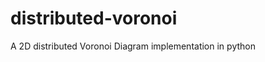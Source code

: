 distributed-voronoi
===================

A 2D distributed Voronoi Diagram implementation in python 
